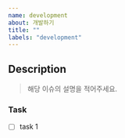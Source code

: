```yaml
---
name: development
about: 개발하기
title: ""
labels: "development"
---
```


## Description

> 해당 이슈의 설명을 적어주세요.

### Task

- [ ] task 1
